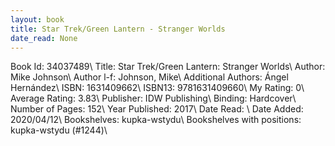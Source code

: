 ```yaml
---
layout: book
title: Star Trek/Green Lantern - Stranger Worlds
date_read: None
---
```


Book Id: 34037489\ 
Title: Star Trek/Green Lantern: Stranger Worlds\ 
Author: Mike Johnson\ 
Author l-f: Johnson, Mike\ 
Additional Authors: Ángel Hernández\ 
ISBN: 1631409662\ 
ISBN13: 9781631409660\ 
My Rating: 0\ 
Average Rating: 3.83\ 
Publisher: IDW Publishing\ 
Binding: Hardcover\ 
Number of Pages: 152\ 
Year Published: 2017\ 
Date Read: \ 
Date Added: 2020/04/12\ 
Bookshelves: kupka-wstydu\ 
Bookshelves with positions: kupka-wstydu (#1244)\ 

